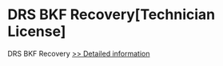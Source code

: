 # DRS BKF Recovery[Technician License]
DRS BKF Recovery
[>> Detailed information](https://secure.shareit.com/shareit/product.html?productid=301004197&affiliateid=200057808)
